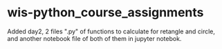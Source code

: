 # wis-python_course_assignments


Added day2, 2 files ".py" of functions to calculate for retangle and circle, and another notebook file of both of them in jupyter notebok.